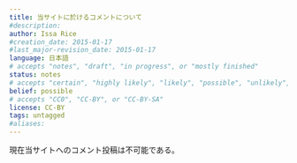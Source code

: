 ```yaml
---
title: 当サイトに於けるコメントについて
#description: 
author: Issa Rice
#creation_date: 2015-01-17
#last_major-revision_date: 2015-01-17
language: 日本語
# accepts "notes", "draft", "in progress", or "mostly finished"
status: notes
# accepts "certain", "highly likely", "likely", "possible", "unlikely", "highly unlikely", "remote", "impossible", "log", "emotional", or "fiction"
belief: possible
# accepts "CC0", "CC-BY", or "CC-BY-SA"
license: CC-BY
tags: untagged
#aliases: 
---
```


現在当サイトへのコメント投稿は不可能である｡
